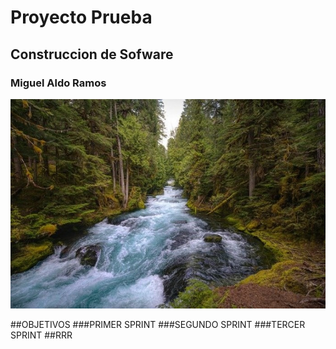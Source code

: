 # Proyecto Prueba
## Construccion de Sofware
### Miguel Aldo Ramos
![](/IMAGENES/rio_portada.jpg)

##OBJETIVOS
###PRIMER SPRINT
###SEGUNDO SPRINT
###TERCER SPRINT
##RRR
